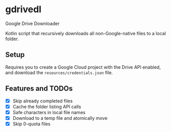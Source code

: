 # gdrivedl
Google Drive Downloader

Kotlin script that recursively downloads all non-Google-native files to a local folder. 

## Setup

Requires you to create a Google Cloud project with the Drive API enabled, 
and download the `resources/credentials.json` file.

## Features and TODOs
 
 -[x] Skip already completed files
 -[x] Cache the folder listing API calls
 -[x] Safe characters in local file names
 -[x] Download to a temp file and atomically move
 -[x] Skip 0-quota files
